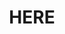 ---
codehost: https://github.com/https://github.com/heremaps
facebook: https://facebook.com/here
instagram: https://instagram.com/here
linkedin: https://linkedin.com/company/here
logohandle: here
sort: here
title: HERE
twitter: https://x.com/HERE
website: https://www.here.com/
youtube: https://youtube.com/user/heremaps
---